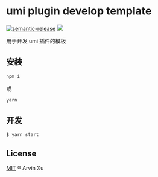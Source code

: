 # umi plugin develop template

[![semantic-release](https://img.shields.io/badge/%20%20%F0%9F%93%A6%F0%9F%9A%80-semantic--release-e10079.svg)](https://github.com/semantic-release/semantic-release) ![][license-url]

[license-url]: https://img.shields.io/github/license/arvinxx/umi-chrome-extensions-template

用于开发 umi 插件的模板

## 安装

```bash
npm i
```

或

```bash
yarn
```

## 开发

```bash
$ yarn start
```

## License

[MIT](./LICENSE) ® Arvin Xu
